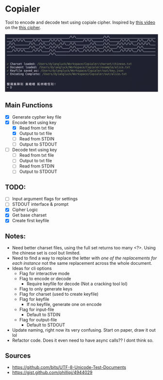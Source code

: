 # Copialer

Tool to encode and decode text using copiale cipher. Inspired by [this video](https://www.youtube.com/watch?v=CVHVZjaXzH8&t=3s) on the [this cipher](https://cl.lingfil.uu.se/~bea/copiale/). 

![Copialer-cli screenshot](screenshot.jpg)

## Main Functions

- [x] Generate cypher key file
- [x] Encode text using key
  - [x] Read from txt file
  - [x] Output to txt file
  - [ ] Read from STDIN
  - [ ] Output to STDOUT
- [ ] Decode text using key
  - [ ] Read from txt file
  - [ ] Output to txt file
  - [ ] Read from STDIN
  - [ ] Output to STDOUT

## TODO:

- [ ] Input argument flags for settings
- [ ] STDOUT interface & prompt
- [x] Cipher Logic
- [x] Get base charset
- [x] Create first keyfile

## Notes:

- Need better charset files, using the full set returns too many <?>. Using the chinese set is cool but limited.
- Need to find a way to replace the letter with *one of the replacements for each instance* not the same replacement across the whole document.
- Ideas for cli options
  - Flag for interactive mode
  - Flag to encode or decode
    - Require keyfile for decode (Not a cracking tool lol)
  - Flag to only generate keys
  - Flag for charset (used to create keyfile)
  - Flag for keyfile
    - If no keyfile, generate one on encode
  - Flag for input-file
    - Default to STDIN
  - Flag for output-file
    - Default to STDOUT
- Update naming, right now its very confusing. Start on paper, draw it out lol
- Refactor code. Does it even need to have async calls?? I dont think so.

## Sources

- https://github.com/bits/UTF-8-Unicode-Test-Documents
- https://gist.github.com/phillipj/4944029
